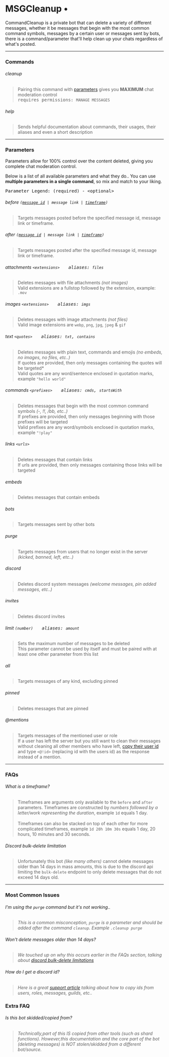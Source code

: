# MSGCleanup • 
<p>CommandCleanup is a private bot that can delete a variety of different messages, whether it be messages that begin with the most common command symbols, messages by a certain user or messages sent by bots, there is a command/parameter that'll help clean up your chats regardless of what's posted.</p>

---

### Commands

###### cleanup 
> Pairing this command with [parameters](#parameters) gives you **MAXIMUM** chat moderation control</br>
> <samp>requires permissions: `MANAGE MESSAGES`</samp>

###### help
> Sends helpful documentation about commands, their usages, their aliases and even a short description

---

### Parameters

Parameters allow for 100% control over the content deleted, giving you complete chat moderation control.</br>

Below is a list of all available parameters and what they do.. You can use **multiple parameters in a single command**, so mix and match to your liking.

<pre>Parameter Legend: (required) - &#60;optional&#62;</pre>

###### before <code>([message id](#how-do-i-get-a-discord-id) | message link | [timeframe](#what-is-a-timeframe))</code>
> Targets messages posted before the specified message id, message link or timeframe.

###### after <code>([message id](#how-do-i-get-a-discord-id) | message link | [timeframe](#what-is-a-timeframe))</code>
> Targets messages posted after the specified message id, message link or timeframe.

###### attachments `<extensions>`&emsp;&emsp;<samp>aliases: `files`</samp>
> Deletes messages with file attachments *(not images)*</br>
> Valid extensions are a fullstop followed by the extension, example: `.mov`

###### images `<extensions>`&emsp;&emsp;<samp>aliases: `imgs`</samp>
> Deletes messages with image attachments *(not files)*</br>
> Valid image extensions are `webp`, `png`, `jpg`, `jpeg` & `gif`

###### text `<quotes>`&emsp;&emsp;<samp>aliases: `txt`, `contains`</samp>
> Deletes messages with plain text, commands and emojis *(no embeds, no images, no files, etc..)*</br>
> If quotes are provided, then only messages containing the quotes will be targeted*</br>Valid quotes are any word/sentence enclosed in quotation marks, example `"hello world"`

###### commands `<prefixes>`&emsp;&emsp;<samp>aliases: `cmds`, `startsWith`</samp>
> Deletes messages that begin with the most common command symbols *(-, !!, /bb, etc..)*</br>
> If prefixes are provided, then only messages beginning with those prefixes will be targeted</br>Valid prefixes are any word/symbols enclosed in quotation marks, example `"!play"`

###### links `<urls>`
> Deletes messages that contain links</br>
> If urls are provided, then only messages containing those links will be targeted

###### embeds
> Deletes messages that contain embeds

###### bots
> Targets messages sent by other bots

###### purge
> Targets messages from users that no longer exist in the server *(kicked, banned, left, etc..)*

###### discord
> Deletes discord system messages *(welcome messages, pin added messages, etc..)*

###### invites
> Deletes discord invites

###### limit `(number)`&emsp;&emsp;<samp>aliases: `amount`</samp>
> Sets the maximum number of messages to be deleted</br>
> This parameter cannot be used by itself and must be paired with at least one other parameter from this list

###### all
> Targets messages of any kind, excluding pinned

###### pinned
> Deletes messages that are pinned
> 
###### @mentions
> Targets messages of the mentioned user or role</br>
> If a user has left the server but you still want to clean their messages without cleaning all other members who have left, [copy their user id](#how-do-i-get-a-discord-id) and type `<@!id>` (replacing id with the users id) as the response instead of a mention.

---

### FAQs

###### What is a timeframe?
> Timeframes are arguments only available to the `before` and `after` parameters. Timeframes are constructed by *numbers followed by a letter/work representing the duration*, example `1d` equals 1 day.</br></br>Timeframes can also be stacked on top of each other for more complicated timeframes, example `1d 20h 10m 30s` equals 1 day, 20 hours, 10 minutes and 30 seconds.

###### Discord bulk-delete limitation
> Unfortunately this bot *(like many others)* cannot delete messages older than 14 days in mass amounts, this is due to the discord api limiting the `bulk-delete` endpoint to only delete messages that do not exceed 14 days old.</br>

---

### Most Common Issues

###### I'm using the `purge` command but it's not working..
>  *This is a common misconception, `purge` is a parameter and should be added after the command `cleanup`. Example `.cleanup purge`*

###### Won't delete messages older than 14 days?
>  *We touched up on why this occurs earlier in the FAQs section, talking about [discord bulk-delete limitations](#discord-bulk-delete-limitation)*
###### How do I get a discord id?
>  *Here is a great [support article](https://support.discordapp.com/hc/en-us/articles/206346498-Where-can-I-find-my-User-Server-Message-ID-) talking about how to copy ids from users, roles, messages, guilds, etc..*

### Extra FAQ

###### Is this bot skidded/copied from?
> *Technically,part of this IS copied from other tools (such as shard functions). However,this documentation and the core part of the bot (deleting messages) is NOT stolen/skidded from a different bot/source.*
